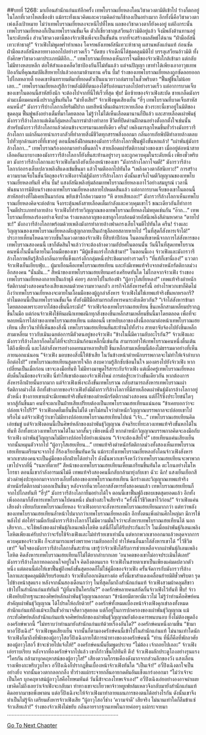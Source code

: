 ##บทที่ 1268: มาเยือนสำนักแก่นแท้อีกครั้ง
เทพโบราณเยี่ยหลงโดนวิชาดวงตามิติเข้าไป ร่างก็ตกอยู่ในโลกที่เวลาไหลเชื่องช้า แม้กระทั่งแนวคิดและความคิดอ่านก็ช้าลงเป็นอย่างมาก
อีกทั้งนี่คือวิชาดวงตาเพ่งเล็งเป้าหมาย ไม่ว่าเทพโบราณเยี่ยหลงจะหนีไปที่ไหน ผลของวิชาดวงตาก็ยังคงอยู่
แต่ถึงกระนั้นเทพโบราณเยี่ยหลงก็เป็นเทพโบราณขั้นเจ็ด ตัวก็เชี่ยวชาญเสวียนอ้าวมิติอยู่แล้ว จึงมีพลังต้านทานอยู่ในระดับหนึ่ง
ส่วนวิชาดวงตานี้ของจ้าวเฟิงเพิ่งจะเป็นขั้นต้น ยากที่จะสร้างผลลัพธ์ได้นาน
“ฝ่ามืออัสนีเทวะห้าธาตุ!”
จ้าวเฟิงไม่พูดพร่ำทำเพลง โคจรพลังเทพอัสนีเทวะห้าธาตุ ผสานพลังแก่นแท้ ก่อนซัดฝ่ามือแสงอัสนีหลายทางออกไปอย่างรวดเร็ว
“บัดซบ เจ้าเด็กนี่ได้ชุดคลุมมิติไป บรรลุเสวียนอ้าวมิติ ทั้งยังศึกษาวิชาดวงตาประเภทมิติอีก...”
เทพโบราณเยี่ยหลงเห็นการโจมตีของจ้าวเฟิงใกล้เข้ามา แต่กลับไม่มีทางหลบหลีก ต่อให้สำแดงเคล็ดวิชาป้องกันก็ไม่ทันแล้ว
แต่จนปัญญา เขาทำได้เพียงเอาอาวุธเทพป้องกันที่คุณสมบัติเสียหายไปแล้วออกมาต้านทาน
ครืน บึ้ม!
ร่างของเทพโบราณเยี่ยหลงถูกซัดลอยออกไปไกลหลายลี้
ยอดเขาหินทรายมหึมาที่ทอดตัวเป็นแนวยาวถล่มราบในชั่วพริบตา
“ฟื้นฟูขึ้นไม่น้อยเลย...”
เทพโบราณเยี่ยหลงรู้สึกว่าพลังมิติที่ตนเองได้รับอ่อนแรงลงไปอย่างรวดเร็ว
แต่อาการบาดเจ็บของเขาในตอนนี้สาหัสยิ่งนัก จะต้องไปจากที่นี่ให้เร็วที่สุด
ฟุ่บ!
มือซ้ายของจ้าวเฟิงสะบัด ชายเกล็ดมังกรดำมะเมื่อมคนหนึ่งปรากฏขึ้นทันใด
“ฆ่าทิ้งเสีย!”
จ้าวเฟิงพูดเสียงเย็น
“ฮี่ๆ เทพโบราณที่บาดเจ็บสาหัสคนหนึ่ง!”
มังกรวารีบ้างโลกาเลียริมฝีปาก เผยสีหน้าตื่นเต้นกระหายเลือด
ช่วงระยะนี้เขาอยู่ในมิติของชุดคลุม ฟื้นฟูพลังอย่างเต็มที่มาโดยตลอด ไม่รู้ว่าไม่ได้เห็นเลือดมานานกี่ปีแล้ว
และสายเลือดเผ่าพันธุ์มังกรวารีล้างโลกาแต่เดิมก็ลุ่มหลงในการฆ่าล้างทำลาย ชีวิตที่ปิดด่านฝึกตนอย่างตั้งอกตั้งใจเช่นนั้น สำหรับมังกรวารีล้างโลกาแล้วค่อนข้างจะทรมานเลยทีเดียว
ครืน!
เพลิงมารลุกโหมขึ้นทั่วร่างมังกรวารีล้างโลกา แผ่กลิ่นอายน่าเกรงกลัวที่ทำลายสิ่งมีชีวิตทุกสรรพสิ่งออกมา
กลิ่นอายภัยพิบัติทำลายล้างตลบไปทั่วทุกด้านตรงที่ที่เขาอยู่
ตอนนี้พลังฝึกตนของมังกรวารีล้างโลกาฟื้นฟูถึงขั้นหกแล้ว!
“เผ่าพันธุ์มังกรล้างโลกา...”
เทพโบราณร้องออกมาอย่างตื่นตกใจ
สายเลือดเผ่ารัตติกาลม่วงของเขา เมื่ออยู่ต่อหน้าสายเลือดอันเบาบางของมังกรวารีล้างโลกาก็ยังสั่นสะท้านอยู่รางๆ และถูกควบคุมในระดับหนึ่ง
เพียงชั่วพริบตา มังกรวารีล้างโลกาและจ้าวเฟิงก็มาถึงยังเบื้องหน้าของเขา
“มังกรล้างโลกาโจมตี!”
มังกรวารีล้างโลกาก่อกรงเล็บเปลวเพลิงสีแดงเข้มขึ้นมา แล้วโจมตีออกไปทันใด
“เพลิงดวงตาอัสนีเทวะ!”
การสร้างความบาดเจ็บในชั้นวัตถุของจ้าวเฟิงอาจไม่สู้มังกรวารีล้างโลกา ดังนั้นเขาจึงโจมตีวิญญาณของเทพโบราณเยี่ยหลงทันที
ครืน บึ้ม!
แสงอัสนีเพลิงหุ้มล้อมเทพโบราณเยี่ยหลงเอาไว้อย่างสมบูรณ์
เวลานี้ พันธนาการมิติบนร่างของเทพโบราณเยี่ยหลงสลายไปหมดสิ้นแล้ว
แต่อาการบาดเจ็บของเขาในตอนนี้สาหัสอย่างที่ไม่เคยเป็นมาก่อน ขยับเข้าใกล้ความตาย
“หึ ตายเสียเถอะ!”
มังกรวารีล้างโลกาเห็นเทพโบราณเยี่ยหลงคิดจะต่อต้าน จึงกระตุ้นพลังสายเลือดเต็มกำลังและควบคุมเขาไว้ ขณะเดียวกันก็ทำการโจมตีประเภททำลายล้าง
จ้าวเฟิงก็ทำร้ายวิญญาณของเทพโบราณเยี่ยหลงไม่หยุดเช่นกัน
“อ๊าก...”
เทพโบราณเยี่ยหลงร้องอย่างเจ็บปวด ร่างแหลกลาญของเขาถูกโอบล้อมด้วยอัสนีเพลิงสีดำมหาศาล
“ตายไปซะ!”
มังกงวารีล้างโลกาพร้อมด้วยเพลิงมังกรทำลายล้างฟาดกรงเล็บโจมตีไปทันใด
ครืน!
ร่างและวิญญาณของเทพโบราณเยี่ยหลงดับสูญกลายเป็นเถ้าธุลีลอยสลายหายไป
“ในที่สุดก็สังหารเจ้าได้!”
ประกายเหี้ยมโหดฉายวาบขึ้นในดวงตาของจ้าวเฟิง
ยี่สิบห้าปีก่อน ในตอนที่เขาหนีจากการไล่สังหารของเทพโบราณสองคนนี้ เขาก็ตัดสินใจแล้วว่าจะต้องล้างความอัปยศในตอนนั้น
วันนี้ในที่สุดเทพโบราณคนหนึ่งในนั้นก็ตายในเงื้อมมือของเขา
“มีผู้แข็งแกร่งใกล้เข้ามา!”
ในตอนนี้เอง จ้าวเฟิงและมังกรวารีล้างโลกาพลันรู้สึกถึงกลิ่นอายที่แข็งแกร่งอีกกลุ่มหนึ่งประชิดมาอย่างรวดเร็ว
“ที่แท้ก็เขานี่เอง!”
แววตาจ้าวเฟิงเย็นเยียบฟุ่บ…
ผู้มาเยือนคือเทพโบราณเฮยเทียน และยังมีเทพแท้จริงจากตำหนักรัตติกาลม่วงอีกสองคน
“นั่นมัน...”
สีหน้าของเทพโบราณเฮยเทียนเคร่งเครียดทันใด
ไม่ไกลจากจ้าวเฟิง ร่างของเทพโบราณเยี่ยหลงกลายเป็นเถ้าธุลี ค่อยๆ สลายไปในท้องฟ้า
“ผู้อาวุโสเยี่ยหลง!”
เทพแท้จริงตำหนักรัตติกาลม่วงสองคนร้องเสียงแหลมด้วยความหวาดกลัว
ภารกิจไล่สังหารครั้งนี้ อย่างไรพวกเขาก็คิดไม่ถึงว่าเทพโบราณเยี่ยหลงจะตายในเงื้อมมือของผู้ถูกล่าสังหาร
จ้าวเฟิงไม่ใช่เทพแท้จริงขั้นหกหรอกรึ?
ทำไมตอนนี้เป็นเทพโบราณขั้นเจ็ด ทั้งยังมีฝีมือสามารถสังหารคนระดับเดียวกัน?
“เจ้าไล่สังหารข้ามาโดยตลอดเพราะอยากได้ของชิ้นนี้กระมัง!”
จ้าวเฟิงจ้องเทพโบราณเฮยเทียน ชิ้นเหล็กสามเหลี่ยมปรากฏขึ้นในมือ
แต่ก่อนจ้าวเฟิงใช้หินผนึกเทพผนึกทุกสิ่งของชิ้นเหล็กสามเหลี่ยมชิ้นนี้มาโดยตลอด เพื่อที่จะหลบหนีการไล่ล่าของเทพโบราณเฮยเทียน
แต่ตอนนี้ เขาหยิบเอาของสิ่งนี้ออกมาต่อหน้าเทพโบราณเฮยเทียน
เสี้ยววินาทีที่เห็นของสิ่งนี้ เทพโบราณเฮยเทียนสั่นสะท้านไปทั้งร่าง สายตาจับจ้องไปยังชิ้นเหล็กสามเหลี่ยม ราวกับเมินเฉยต่อการมีตัวตนอยู่ของจ้าวเฟิง
“ข้างในนี้มีความลับอะไรกัน?”
จ้าวเฟิงและมังกรวารีล้างโลกาก็อดไม่ได้ที่จะประเมินก้อนเหล็กนี้เช่นกัน
สามารถทำให้เทพโบราณคนหนึ่งตื่นเต้นได้ถึงเพียงนี้ และไล่ล่าสังหารอย่างอดทนมาหลายสิบปี
ชิ้นเหล็กสามเหลี่ยมนี้ต้องไม่ธรรมดาอย่างที่เห็นภายนอกแน่นอน
“จ้าวเฟิง มอบของสิ่งนี้ให้ข้าเสีย ในวันข้างหน้าตำหนักบรรพกาลจะไม่ทำให้เจ้าลำบากอีกต่อไป!”
เทพโบราณเฮยเทียนสูดหายใจลึก สงบความรู้สึกซับซ้อนในใจ มองตรงไปยังจ้าวเฟิง
หากเปลี่ยนเป็นเมื่อก่อน เขาจะลงมือทันที ไม่มีทางมาพูดไร้สาระกับจ้าวเฟิง
แต่เมื่อครู่เทพโบราณเยี่ยหลงดับดิ้นในมือของจ้าวเฟิง นี่ทำให้เขาต้องมองจ้าวเฟิงใหม่
การต่อสู้ระหว่างขั้นเดียวกัน หากต้องการสังหารอีกฝ่ายนั้นยากมาก
แต่จ้าวเฟิงเพิ่งจะถึงขั้นเทพโบราณ กลับสามารถสังหารเทพโบราณเผ่ารัตติกาลม่วงได้
อีกทั้งข้างกายของจ้าวเฟิงยังมีมังกรวารีล้างโลกาที่มีสายเลือดเผ่าพันธุ์มังกรล้างโลกาอยู่ตัวหนึ่ง
ข้างกายเขาแม้จะมีเทพแท้จริงขั้นห้าของตำหนักรัตติกาลม่วงสองคน แต่ก็ไร้ซึ่งประโยชน์ใดๆ หากสู้กันขึ้นมา คนที่จะตกเป็นฝ่ายเสียเปรียบต้องเป็นเทพโบราณเฮยเทียนแน่นอน
“ข้าเคยบอกว่าจะปล่อยเจ้าไปรึ?”
จ้าวเฟิงอดยิ้มเย็นขึ้นไม่ได้
เขาไม่สนใจว่าตำหนักวิญญาณบรรพกาลจะปล่อยเขาไปหรือไม่ แต่จ้าวเฟิงรู้ว่าเขาไม่มีทางปล่อยเทพโบราณเฮยเทียนไปแน่
“เจ้า...”
เทพโบราณเฮยเทียนคิดเอ่ยข่มขู่
แต่จ้าวเฟิงตอนนี้เป็นศิษย์หลักของเผ่าพันธุ์วิญญาณ อัจฉริยะที่ทะลวงเทพแท้จริงขั้นหกได้ในทันที อีกทั้งทะลวงเทพโบราณได้ในเวลาสั้นๆ เพียงหนึ่งปี
หากตำหนักวิญญาณบรรพกาลคิดจะลงมือกับจ้าวเฟิง เผ่าพันธุ์วิญญาณไม่มีทางปล่อยไปอย่างแน่นอน
“เจ้าจะต้องเสียใจ!”
เฮยเทียนแค่นเสียงเย็น จากนั้นหมุนตัวจากไป
“ผู้อาวุโสเฮยเทียน...”
เทพแท้จริงตำหนักรัตติกาลม่วงทั้งสองเห็นเทพโบราณเฮยเทียนเตรียมจะจากไป ก็ร้องเรียกขึ้นทันควัน
แม้กระทั่งเทพโบราณเยี่ยหลงยังโดนจ้าวเฟิงสังหาร พวกเขาสองคนจะเป็นคู่มือของอีกฝ่ายได้อย่างไร
ดังนั้นพวกเขาจึงหวังว่าเทพโบราณเฮยเทียนจะพาพวกเขาไปจากที่นี่
“รนหาที่ตาย!”
สีหน้าของเทพโบราณเฮยเทียนเหี้ยมเกรียมขึ้นทันใด ตะโกนอย่างโมโหโกรธา
ตอนนี้เขากำลังอารมณ์ไม่ดี เทพแท้จริงสองคนนี้กลับกล้ามายุ่งกับเขา
ฉัวะ ฉึก!
แสงเย็นเยือกสีม่วงดำพุ่งปะทุออกมาจากกรงเล็บทั้งสองของเทพโบราณเฮยเทียน ฉีกร่างและวิญญาณเทพแท้จริงตำหนักรัตติกาลม่วงออกเป็นชิ้นๆ
หลังจากที่ฉวยโอกาสสังหารทั้งสองคนแล้ว เทพโบราณเฮยเทียนก็จากไปไกลทันที
“ฮี่ๆ!”
มังกรวารีล้างโลกายิ้มอย่างได้ใจ
ตอนนี้เขาฟื้นฟูถึงขอบเขตสุดยอดแล้ว อีกทั้งเพิ่งออกมาก็สังหารเทพโบราณไปคนหนึ่ง มันช่างสะใจเสียจริง
“ครั้งนี้ไว้ชีวิตเขาไว้ก่อน!”
จ้าวเฟิงแค่นเสียงต่ำ
เทียบกับเทพโบราณเยี่ยหลง จ้าวเฟิงอยากจะสังหารเทพโบราณเฮยเทียนมากกว่า
แต่ทว่าพลังของเทพโบราณเฮยเทียนล้ำหน้าไปมากกว่าเทพโบราณเยี่ยหลงนัก
อีกทั้งตนเพิ่งผ่านศึกใหญ่มา มีการใช้พลังไป ต่อให้ร่วมมือกับมังกรวารีล้างโลกาก็ไม่มีความมั่นใจว่าจะสังหารเทพโบราณเฮยเทียนได้
นอกเสียจาก...จะใช้พลังของเผ่าพันธุ์กิเลนเพลิงโลหิต
แต่นี่ก็ไม่ได้รับประกันอะไร ในเมื่อเผ่าพันธุ์กิเลนเพลิงโลหิตเพียงแค่รับปากว่าจะรับใช้จ้างเฟิงและไม่ทำร้ายเขาเท่านั้น
แต่หากพวกเขาออกมาแล้วหลุดจากการควบคุมของจ้าวเฟิง ก็จะสามารถแพร่งพรายความลับออกไป ทำให้คนอื่นมาไล่สังหารเขาได้
“ไว้ชีวิตเขา!”
จิตใจของมังกรวารีล้างโลกาสั่นสะท้าน เขารู้ว่าจ้าวเฟิงได้รับการช่วยเหลือจากเผ่าพันธุ์กิเลนเพลิงโลหิต คิดสังหารเทพโบราณเฮยเทียนก็ไม่ได้ยากลำบากเลย
‘อนาคตของเขาไม่อาจประเมินได้เลย!’
มังกรวารีล้างโลกาทอดถอนใจอยู่ในใจ
คิดถึงตอนแรก จ้าวเฟิงในสายตาเขาเป็นเพียงแค่มดปลวกตัวหนึ่ง แต่ตอนนี้ต่อให้เขาฟื้นฟูถึงพลังขั้นสุดยอดก็ไม่ใช่คู่มือของจ้าวเฟิง
ครั้นจัดการกับมังกรวารีล้างโลกาและชุดคลุมมิติเรียบร้อยแล้ว จ้าวเฟิงก็ออกเดินทางต่อ
ครั้งนี้เขาสำแดงเคลื่อนย้ายมิติชั่วพริบตา รุดไปข้างหน้าสุดแรง
หลังจากนั้นสองเดือนกว่าๆ ในที่สุดก็มาถึงสำนักแก่นแท้
จ้าวเฟิงสวมผ้าคลุมสีขาว เข้าไปในสำนักแก่นแท้ทันที
“ผู้ที่มาเป็นใครกัน?”
องครักษ์หลายคนสกัดกั้นจ้าวเฟิงไว้ทันที
ฟึ่บ!
จ้าวเฟิงหยิบป้ายฐานะของศิษย์หลักเผ่าพันธุ์วิญญาณออกมา
“ข้าน้อยมีตาหามีแววไม่ ไม่รู้ว่าท่านคือศิษย์คนสำคัญเผ่าพันธุ์วิญญาณ ได้โปรดให้อภัยด้วย!”
องครักษ์ทั้งหมดเบื้องหน้าจ้างเฟิงคุกเข่าลงทั้งหมด
สำนักแก่นแท้ถึงแม้จะเป็นขั้วอำนาจสี่ดาวสุดยอด แต่ก็อยู่ในการปกครองของเผ่าพันธุ์วิญญาณ
แม้กระทั่งศิษย์หลักสำนักแก่นแท้เจอศิษย์หลักของเผ่าพันธุ์วิญญาณยังต้องเคารพนบนอบ ยิ่งไม่ต้องพูดถึงองครักษ์พวกนี้
“ไม่ทราบว่าท่านมายังสำนักแก่นแท้ด้วยเรื่องอันใด?”
องครักษ์คนหนึ่งถามขึ้น
“ข้ามาหาอวี๋ปิงเฉิง!”
จ้าวเฟิงพูดเสียงเย็น
จากนั้นก็ตามองครักษ์คนนี้เข้าไปในสำนักแก่นแท้
ไม่นานเท่าใดนัก จ้าวเฟิงก็มาถึงที่พักของผู้อาวุโสอวี๋ปิงเฉิงภายใต้การนำทางขององครักษ์คนนี้
“ท่าน ที่นี่ก็คือที่พักอาศัยของผู้อาวุโสอวี๋ ข้าจะช่วยไปแจ้งให้!”
องครักษ์คนนั้นยิ้มพูดประจบ
“ไม่ต้อง เจ้าถอยไปเถอะ”
จ้าวเฟิงเอ่ยราบเรียบ
หลังจากที่องครักษ์จากไปแล้ว เขาก็ก้าวขึ้นไปทันที
ตึง!
จ้าวเฟิงผลักประตูโถงอย่างรุนแรง
“ใครกัน กล้ามาบุกคฤหาสน์ของผู้อาวุโส!”
เสียงตวาดโกรธเคืองดังมากจากส่วนลึกของวัง
แสงเลือนรางเพียงกะพริบวูบไหว อวี๋ปิงเฉิงก็ปรากฏขึ้นเบื้องหน้าจ้าวเฟิงทันใด
“เป็นเจ้า!”
อวี๋ปิงเฉิงตกใจเป็นอย่างยิ่ง จากนั้นดวงตากลอกกลิ้ง ทั่วร่างแผ่กระจายกลิ่นอายกดดันอันแข็งแกร่งออกมา
“ไม่ว่าเจ้าจะเป็นใคร บุกคฤหาสน์ผู้อาวุโสคือโทษมหันต์ วันนี้ข้าจะลงโทษเจ้าเอง!”
อวี๋ปิงเฉิงเอ่ยอย่างองอาจผ่าเผย
เขาคิดไม่ถึงเลยว่าเจ้าเฟิงจะกลับมา
ท่าทางเขาจะเกี้ยวพาจ้าวหยูเฟยล้มเหลวจึงกลับมายังสำนักแก่นแท้ คิดอยากมาขอพึ่งพาตน
แต่อวี๋ปิงเฉิงจะให้จ้าวเฟิงมาทำลายแผนการของตนได้อย่างไรกัน
ดังนั้นเขาจึงทำเป็นไม่รู้จัก เตรียมสังหารจ้าวเฟิงเสีย
“ผู้อาวุโสอวี๋ช่าง ‘ความจำดี’ เสียจริง ไม่นานเท่าใดก็ลืมข้าแซ่จ้าวเสียแล้ว!”
ร่างของจ้าวเฟิงไม่ขยับ กลิ่นอายรากฐานเทพในกายค่อยๆ แผ่กระจายมา
………………………………………………………………


[Go To Next Chapter]( ./125.md)